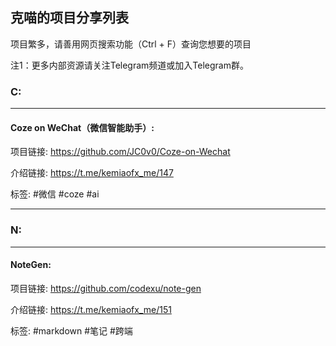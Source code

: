 ## 克喵的项目分享列表

项目繁多，请善用网页搜索功能（Ctrl + F）查询您想要的项目

注1：更多内部资源请关注Telegram频道或加入Telegram群。

### C:

---

#### Coze on WeChat（微信智能助手）:

项目链接:
https://github.com/JC0v0/Coze-on-Wechat

介绍链接: 
https://t.me/kemiaofx_me/147

标签: #微信 #coze #ai

---

### N:

---

#### NoteGen:

项目链接: 
https://github.com/codexu/note-gen

介绍链接:
https://t.me/kemiaofx_me/151

标签: #markdown #笔记 #跨端